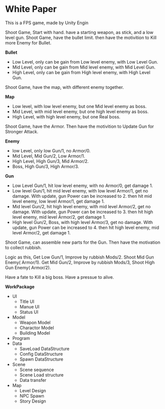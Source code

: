 # White Paper
This is a FPS game, made by Unity Engin

Shoot Game, Start with hand. have a starting weapon, as stick, and a low level gun.
Shoot Game, have the bullet limit. then have the motivition to Kill more Enemy for Bullet.  

**Bullet**    
- Low Level, only can be gain from Low level enemy, with Low Level Gun. 
- Mid Level, only can be gain from Mid level enemy, with Mid Level Gun. 
- High Level, only can be gain from High level enemy, with High Level Gun.  

Shoot Game, have the map, with different enemy together.  

**Map**  
- Low level, with low level enemy, but one Mid level enemy as boss. 
- Mid Level, with mid level enemy, but one high level enemy as boss.  
- High Level, with high level enemy, but one Real boss. 

Shoot Game, have the Armor. Then have the motivition to Update Gun for Stronger Attack.

**Enemy**    
- low Level, only low Gun/1, no Armor/0.  
- Mid Level, Mid Gun/2, Low Armor/1.    
- High Level, High Gun/3, Mid Armor/2.  
- Boss, High Gun/3, High Armor/3. 

**Gun**       
- Low Level Gun/1, hit low level enemy, with no Armor/0, get damage 1.  
- Low level Gun/1, hit mid level enemy, with low level Armor/1, get no damage. With update,  gun Power can be increased to 2. then hit mid level enemy, low level Armor/1, get damage 1.  
- Mid level Gun/2, hit high level enemy, with mid level Armor/2, get no damage. With update,  gun Power can be increased to 3. then hit high level enemy, mid level Armor/2, get damage 1.  
- High level Gun/2, Boss, with high level Armor/3, get no damage. With update,  gun Power can be increased to 4. then hit high level enemy, mid level Armor/2, get damage 1.  

Shoot Game, can assemble new parts for the Gun. Then have the motivation to collect rubbish.    

Logic as this, Get Low Gun/1, Improve by rubbish Mods/2. Shoot Mid Gun Enemy( Armor/1). Get Mid Gun/2, Improve by rubbish Mods/3, Shoot High Gun Enemy( Armor/2).   

Have a fate to Kill a big boss.
Have a pressue to alive. 

**WorkPackage**
- UI    
  - Title UI
  - Manue UI
  - Status UI
- Model   
  - Weapon Model
  - Charactor Model
  - Building Model
- Program
- Data
  - SaveLoad DataStructure 
  - Config DataStructure
  - Spawn DataStructure
- Scene
  - Scene sequence
  - Scene Load structure
  - Data transfer
- Map
  - Level Design
  - NPC Spawn
  - Story Design

